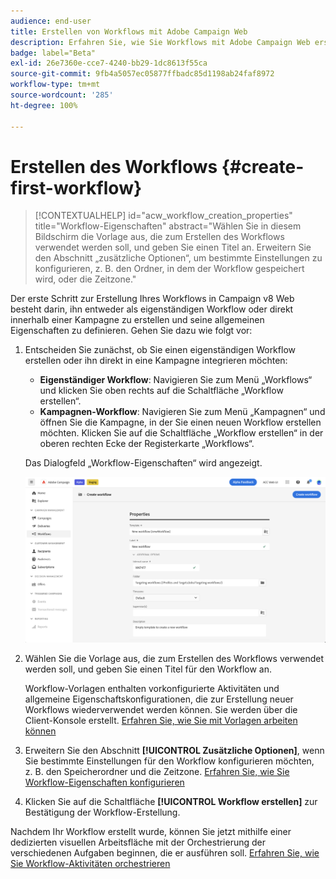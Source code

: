 ```yaml
---
audience: end-user
title: Erstellen von Workflows mit Adobe Campaign Web
description: Erfahren Sie, wie Sie Workflows mit Adobe Campaign Web erstellen
badge: label="Beta"
exl-id: 26e7360e-cce7-4240-bb29-1dc8613f55ca
source-git-commit: 9fb4a5057ec05877ffbadc85d1198ab24faf8972
workflow-type: tm+mt
source-wordcount: '285'
ht-degree: 100%

---
```



# Erstellen des Workflows {#create-first-workflow}

>[!CONTEXTUALHELP]
>id="acw_workflow_creation_properties"
>title="Workflow-Eigenschaften"
>abstract="Wählen Sie in diesem Bildschirm die Vorlage aus, die zum Erstellen des Workflows verwendet werden soll, und geben Sie einen Titel an. Erweitern Sie den Abschnitt „zusätzliche Optionen“, um bestimmte Einstellungen zu konfigurieren, z. B. den Ordner, in dem der Workflow gespeichert wird, oder die Zeitzone."

Der erste Schritt zur Erstellung Ihres Workflows in Campaign v8 Web besteht darin, ihn entweder als eigenständigen Workflow oder direkt innerhalb einer Kampagne zu erstellen und seine allgemeinen Eigenschaften zu definieren. Gehen Sie dazu wie folgt vor:

1. Entscheiden Sie zunächst, ob Sie einen eigenständigen Workflow erstellen oder ihn direkt in eine Kampagne integrieren möchten:

   * **Eigenständiger Workflow**: Navigieren Sie zum Menü „Workflows“ und klicken Sie oben rechts auf die Schaltfläche „Workflow erstellen“.
   * **Kampagnen-Workflow**: Navigieren Sie zum Menü „Kampagnen“ und öffnen Sie die Kampagne, in der Sie einen neuen Workflow erstellen möchten. Klicken Sie auf die Schaltfläche „Workflow erstellen“ in der oberen rechten Ecke der Registerkarte „Workflows“.

   Das Dialogfeld „Workflow-Eigenschaften“ wird angezeigt.

   ![](assets/workflow-create.png)

1. Wählen Sie die Vorlage aus, die zum Erstellen des Workflows verwendet werden soll, und geben Sie einen Titel für den Workflow an.

   Workflow-Vorlagen enthalten vorkonfigurierte Aktivitäten und allgemeine Eigenschaftskonfigurationen, die zur Erstellung neuer Workflows wiederverwendet werden können. Sie werden über die Client-Konsole erstellt. [Erfahren Sie, wie Sie mit Vorlagen arbeiten können](https://experienceleague.adobe.com/docs/campaign/automation/workflows/introduction/build-a-workflow.html?lang=de#workflow-templates)

1. Erweitern Sie den Abschnitt **[!UICONTROL Zusätzliche Optionen]**, wenn Sie bestimmte Einstellungen für den Workflow konfigurieren möchten, z. B. den Speicherordner und die Zeitzone. [Erfahren Sie, wie Sie Workflow-Eigenschaften konfigurieren](workflow-settings.md)

1. Klicken Sie auf die Schaltfläche **[!UICONTROL Workflow erstellen]** zur Bestätigung der Workflow-Erstellung.

Nachdem Ihr Workflow erstellt wurde, können Sie jetzt mithilfe einer dedizierten visuellen Arbeitsfläche mit der Orchestrierung der verschiedenen Aufgaben beginnen, die er ausführen soll. [Erfahren Sie, wie Sie Workflow-Aktivitäten orchestrieren](orchestrate-activities.md)
